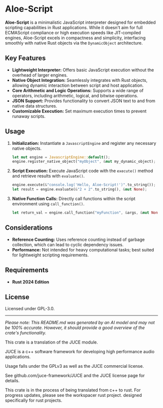 # Aloe-Script

**Aloe-Script** is a minimalistic JavaScript interpreter designed for embedded scripting capabilities in Rust applications. While it doesn't aim for full ECMAScript compliance or high execution speeds like JIT-compiled engines, Aloe-Script excels in compactness and simplicity, interfacing smoothly with native Rust objects via the `DynamicObject` architecture.

## Key Features

- **Lightweight Interpreter:** Offers basic JavaScript execution without the overhead of larger engines.
- **Native Object Integration:** Seamlessly integrates with Rust objects, allowing dynamic interaction between script and host application.
- **Core Arithmetic and Logic Operations:** Supports a wide range of operators, including arithmetic, logical, and bitwise operations.
- **JSON Support:** Provides functionality to convert JSON text to and from native data structures.
- **Customizable Execution:** Set maximum execution times to prevent runaway scripts.

## Usage

1. **Initialization:** Instantiate a `JavascriptEngine` and register any necessary native objects.

   ```rust
   let mut engine = JavascriptEngine::default();
   engine.register_native_object("myObject", &mut my_dynamic_object);
   ```

2. **Script Execution:** Execute JavaScript code with the `execute()` method and retrieve results with `evaluate()`.

   ```rust
   engine.execute(&"console.log('Hello, Aloe-Script!')".to_string());
   let result = engine.evaluate(&"2 + 2".to_string(), &mut None);
   ```

3. **Native Function Calls:** Directly call functions within the script environment using `call_function()`.

   ```rust
   let return_val = engine.call_function("myFunction", &args, &mut None);
   ```

## Considerations

- **Reference Counting:** Uses reference counting instead of garbage collection, which can lead to cyclic dependency issues.
- **Performance:** Not intended for heavy computational tasks; best suited for lightweight scripting requirements.

## Requirements

- **Rust 2024 Edition**

## License

Licensed under GPL-3.0.

---

*Please note: This README.md was generated by an AI model and may not be 100% accurate. However, it should provide a good overview of the crate's functionality.*

This crate is a translation of the JUCE module.

JUCE is a c++ software framework for developing high performance audio applications.

Usage falls under the GPLv3 as well as the JUCE commercial license.

See github.com/juce-framework/JUCE and the JUCE license page for details.

This crate is in the process of being translated from c++ to rust. For progress updates, please see the workspacer rust project. designed specifically for rust projects.
